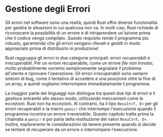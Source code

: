 # Gestione degli Errori

Gli errori nel software sono una realtà, quindi Rust offre diverse funzionalità per
gestire le situazioni in cui qualcosa non va. In molti casi, Rust richiede
di riconoscere la possibilità di un errore e di intraprendere un'azione prima che il codice
venga compilato. Questo requisito rende il programma più robusto, garantendo
che gli errori vengano rilevati e gestiti in modo appropriato prima di distribuirlo
in produzione!

Rust raggruppa gli errori in due categorie principali: errori _recuperabili_ e _irrecuperabili_. Per un errore recuperabile, come un errore _file non trovato_, molto probabilmente
vorremo semplicemente segnalare il problema all'utente e riprovare l'operazione.
Gli errori irrecuperabili sono sempre sintomi di bug, come il tentativo di accedere a una
posizione oltre la fine di un array, e quindi vogliamo interrompere immediatamente il
programma.

La maggior parte dei linguaggi non distingue tra questi due tipi di errori e li gestisce
entrambi allo stesso modo, utilizzando meccanismi come le eccezioni. Rust non ha
eccezioni. Al contrario, ha il tipo `Result<T, E>` per gli errori recuperabili e
la macro `panic!` che interrompe l'esecuzione quando il programma incontra un
errore irreversibile. Questo capitolo tratta prima la chiamata a `panic!` e poi parla
della restituzione dei valori `Result<T, E>`. Inoltre, esploreremo
le considerazioni da tenere presente quando si decide se tentare di recuperare da un errore o interrompere
l'esecuzione.